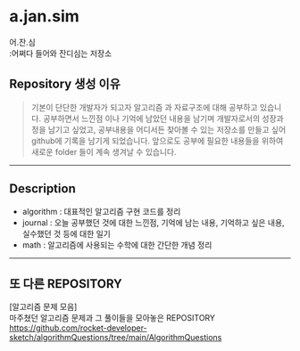 # a.jan.sim
어.잔.심  
:어쩌다 들어와 잔디심는 저장소


## Repository 생성 이유
> 기본이 단단한 개발자가 되고자 알고리즘 과 자료구조에 대해 공부하고 있습니다.
> 공부하면서 느낀점 이나 기억에 남았던 내용을 남기며 개발자로서의 성장과정을 남기고 싶었고,
> 공부내용을 어디서든 찾아볼 수 있는 저장소를 만들고 싶어 github에 기록을 남기게 되었습니다.
> 앞으로도 공부에 필요한 내용들을 위하여 새로운 folder 들이 계속 생겨날 수 있습니다.

--------------------------------------------------------------------------------------------------

## Description
+ algorithm : 대표적인 알고리즘 구현 코드를 정리
+ journal : 오늘 공부했던 것에 대한 느낀점, 기억에 남는 내용, 기억하고 싶은 내용, 실수했던 것 등에 대한 일기
+ math : 알고리즘에 사용되는 수학에 대한 간단한 개념 정리

---------------------------------------------------------------------------------------------------

## 또 다른 REPOSITORY
[알고리즘 문제 모음]  
마주쳤던 알고리즘 문제과 그 풀이들을 모아놓은 REPOSITORY  
https://github.com/rocket-developer-sketch/algorithmQuestions/tree/main/AlgorithmQuestions
